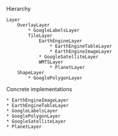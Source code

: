 Hierarchy

    Layer
        OverlayLayer
            * GoogleLabelsLayer
            TileLayer
                EarthEngineLayer
                    * EarthEngineTableLayer
                    * EarthEngineImageLayer
                * GoogleSatelliteLayer
                WMTSLayer
                    * PlanetLayer
        ShapeLayer
            * GooglePolygonLayer

Concrete implementations

    * EarthEngineImageLayer
    * EarthEngineTableLayer
    * GoogleLabelsLayer
    * GooglePolygonLayer
    * GoogleSatelliteLayer
    * PlanetLayer
